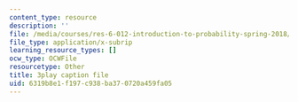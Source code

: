 ```yaml
---
content_type: resource
description: ''
file: /media/courses/res-6-012-introduction-to-probability-spring-2018/6319b8e1f197c938ba370720a459fa05_xDN5Onmu0mk.srt
file_type: application/x-subrip
learning_resource_types: []
ocw_type: OCWFile
resourcetype: Other
title: 3play caption file
uid: 6319b8e1-f197-c938-ba37-0720a459fa05
---
```

